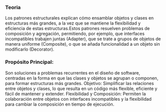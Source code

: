 ###                                          Teoria
Los patrones estructurales explican cómo ensamblar objetos y clases en estructuras más grandes, a la vez que se mantiene la
flexibilidad y eficiencia de estas estructuras.Estos patrones resuelven problemas de composición y agregación, permitiendo, 
por ejemplo, que interfaces incompatibles trabajen juntas (Adapter), que se trate a grupos de objetos de manera uniforme (Composite), 
o que se añada funcionalidad a un objeto sin modificarlo (Decorator). 

###                                      Propósito Principal: 
Son soluciones a problemas recurrentes en el diseño de software, centradas en la forma en que las clases y objetos se agrupan o componen, 
para formar estructuras más grandes. Objetivo: Simplificar las relaciones entre objetos y clases, lo que resulta en un código más flexible, 
eficiente y fácil de mantener y extender. Flexibilidad y Composición: Permiten la colaboración entre objetos con interfaces incompatibles y 
la flexibilidad para cambiar la composición en tiempo de ejecución. 
